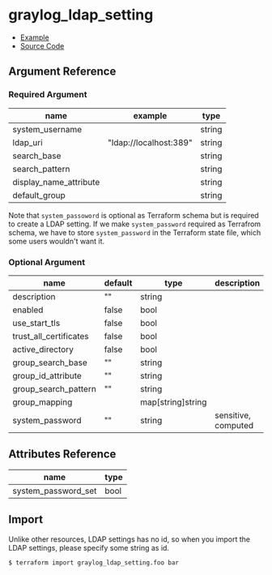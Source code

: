# graylog_ldap_setting

* [Example](https://github.com/terraform-provider-graylog/terraform-provider-graylog/blob/master/examples/v0.12/ldap_setting.tf)
* [Source Code](https://github.com/terraform-provider-graylog/terraform-provider-graylog/blob/master/graylog/resource/system/ldap/setting/resource.go)

## Argument Reference

### Required Argument

name | example | type
--- | --- | ---
system_username | | string
ldap_uri | "ldap://localhost:389" | string
search_base | | string
search_pattern | | string
display_name_attribute | | string
default_group | | string |

Note that `system_passoword` is optional as Terraform schema but is required to create a LDAP setting.
If we make `system_password` required as Terrafrom schema, we have to store `system_password` in the Terraform state file, which some users wouldn't want it.

### Optional Argument

name | default | type | description
--- | --- | --- | ---
description | "" | string |
enabled | false | bool |
use_start_tls | false | bool |
trust_all_certificates | false | bool |
active_directory | false | bool |
group_search_base | "" | string |
group_id_attribute | "" | string |
group_search_pattern | "" | string |
group_mapping | | map[string]string |
system_password | "" | string | sensitive, computed

## Attributes Reference

name | type
--- | ---
system_password_set | bool

## Import

Unlike other resources, LDAP settings has no id,
so when you import the LDAP settings, please specify some string as id.

```console
$ terraform import graylog_ldap_setting.foo bar
```
